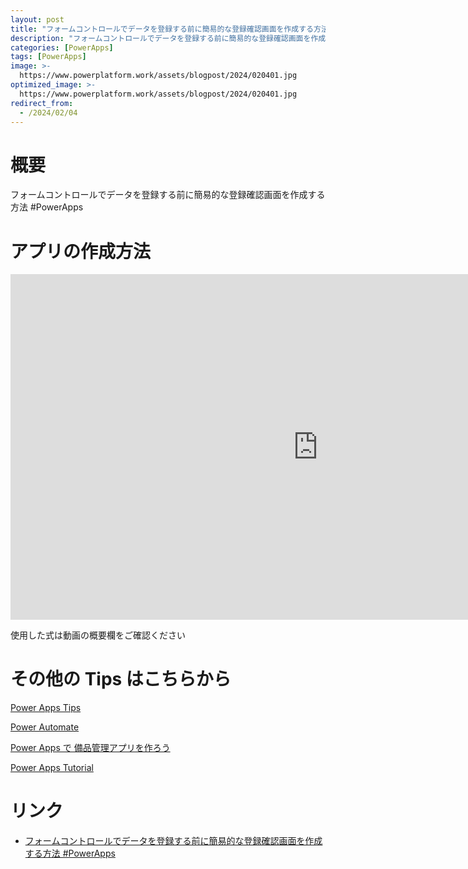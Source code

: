 ```yaml
---
layout: post
title: "フォームコントロールでデータを登録する前に簡易的な登録確認画面を作成する方法 #PowerApps"
description: "フォームコントロールでデータを登録する前に簡易的な登録確認画面を作成する方法 #PowerAppsを動画で分かりやすく解説"
categories: [PowerApps]
tags: [PowerApps]
image: >-
  https://www.powerplatform.work/assets/blogpost/2024/020401.jpg
optimized_image: >-
  https://www.powerplatform.work/assets/blogpost/2024/020401.jpg
redirect_from:
  - /2024/02/04
---
```



#  概要

フォームコントロールでデータを登録する前に簡易的な登録確認画面を作成する方法 #PowerApps


# アプリの作成方法

<iframe width="983" height="553" src="https://www.youtube.com/embed/nBT6Xx-aams" title="YouTube video player" frameborder="0" allow="accelerometer; autoplay; clipboard-write; encrypted-media; gyroscope; picture-in-picture" allowfullscreen></iframe>


使用した式は動画の概要欄をご確認ください


# その他の Tips はこちらから

[Power Apps Tips](https://www.youtube.com/watch?v=VrAQf3JQ7yM&list=PLVhFi1fb3DqakSLVMn22DDcySXh9jtzi- )


[Power Automate](https://www.youtube.com/watch?v=-YnJYT0ASEM&list=PLVhFi1fb3Dqbzic6GieqnLFgD3aTj-eHA)


[Power Apps で 備品管理アプリを作ろう](https://www.youtube.com/playlist?list=PLVhFi1fb3DqZM3HKb8Hea6XEL96990Fyn)


[Power Apps Tutorial](https://www.youtube.com/playlist?list=PLVhFi1fb3DqalxpL974VvAJvV4iWoSbe_)


# リンク


- [フォームコントロールでデータを登録する前に簡易的な登録確認画面を作成する方法 #PowerApps](https://www.youtube.com/watch?v=nBT6Xx-aams)

